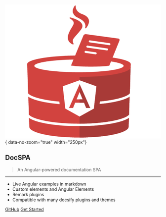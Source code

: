 ![DocSPA Logo](./assets/docspa_mark-only.png){ data-no-zoom="true" width="250px"}

<h2>DocSPA <small><env-var var="version"><env-var></small></h2>

> An Angular-powered documentation SPA

---

- Live Angular examples in markdown
- Custom elements and Angular Elements
- Remark plugins
- Compatible with many docsify plugins and themes

[GitHub](https://github.com/swimlane/docspa) [Get Started](/#docspa)
